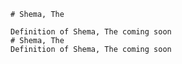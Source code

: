 
    # Shema, The

    Definition of Shema, The coming soon
    # Shema, The
    Definition of Shema, The coming soon